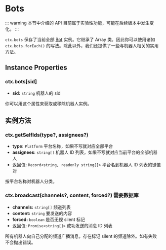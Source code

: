 # Bots

::: warning
本节中介绍的 API 目前属于实验性功能，可能在后续版本中发生变化。
:::

`ctx.bots` 保存了当前全部 [Bot](../core/bot.md) 实例。它继承了 Array 类，因此你可以使用诸如 `ctx.bots.forEach()` 的写法。除此以外，我们还提供了一些与机器人相关的实用方法。

## Instance Properties

### ctx.bots\[sid]

- **sid:** `string` 机器人的 sid

你可以用这个属性来获取或移除机器人实例。

## 实例方法

### ctx.getSelfIds(type?, assignees?)

- **type:** `Platform` 平台名称，如果不写就对应全部平台
- **assignees:** `string[]` 机器人 ID 列表，如果不写就对应当前平台的全部机器人
- 返回值: `Record<string, readonly string[]>` 平台名到机器人 ID 列表的键值对

按平台名称对机器人分类。

### ctx.broadcast(channels?, content, forced?) <badge>需要数据库</badge>

- **channels:** `string[]` 频道列表
- **content:** `string` 要发送的内容
- **forced:** `boolean` 是否无视 silent 标记
- 返回值: `Promise<string[]>` 成功发送的消息 ID 列表

所有机器人向自己分配的频道广播消息，存在标记 silent 的频道除外。如有失败不会抛出错误。


<!-- ### ctx.bots.get(sid)

- **sid:** `string` 机器人的 sid
- 返回值: `Bot` 机器人实例

使用 sid 获取机器人实例。

### ctx.bots.remove(id)

- **sid:** `string` 机器人的 id
- 返回值: `boolean` 机器人实例是否存在

移除一个机器人实例。 -->
